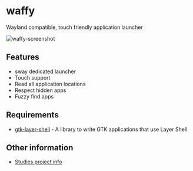 # waffy
Wayland compatible, touch friendly application launcher

![waffy-screenshot](https://i.imgur.com/iyEQVqo.png)

## Features
- sway dedicated launcher
- Touch support
- Read all application locations
- Respect hidden apps
- Fuzzy find apps

## Requirements
- [gtk-layer-shell](https://github.com/wmww/gtk-layer-shell) - A library to write GTK applications that use Layer Shell

## Other information
- [Studies project info](/docs/project.md)

